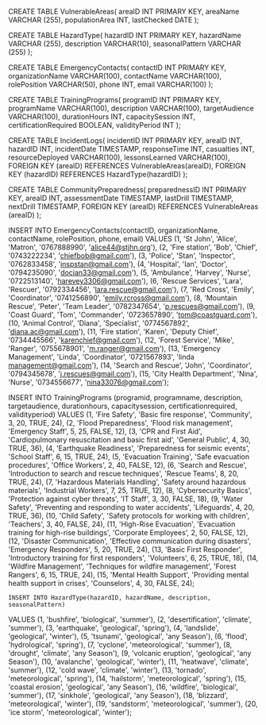 CREATE TABLE VulnerableAreas(
areaID INT PRIMARY KEY,
areaName VARCHAR (255),
populationArea INT,
lastChecked DATE );

CREATE TABLE HazardType(
hazardID INT PRIMARY KEY,
hazardName VARCHAR (255),
description VARCHAR(10),
seasonalPattern VARCHAR (255)
);

CREATE TABLE EmergencyContacts(
contactID INT PRIMARY KEY,
organizationName VARCHAR(100),
contactName VARCHAR(100),
rolePosition VARCHAR(50),
phone INT,
email VARCHAR(100)
);

CREATE TABLE TrainingPrograms(
programID INT PRIMARY KEY,
programName VARCHAR(100),
description VARCHAR(100),
targetAudience VARCHAR(100),
durationHours INT,
capacitySession INT,
certificationRequired BOOLEAN,
validityPeriod INT
);

CREATE TABLE IncidentLogs(
    incidentID INT PRIMARY KEY,
    areaID INT,
    hazardID INT,
    incidentDate TIMESTAMP,
    responseTime INT,
    casualties INT,
    resourceDeployed VARCHAR(100),
    lessonsLearned VARCHAR(100),
    FOREIGN KEY (areaID) REFERENCES VulnerableAreas(areaID),
    FOREIGN KEY (hazardID) REFERENCES HazardType(hazardID)
);

CREATE TABLE CommunityPreparedness(
preparednessID INT PRIMARY KEY,
areaID INT,
assessmentDate TIMESTAMP,
lastDrill TIMESTAMP,
nextDrill TIMESTAMP,
FOREIGN KEY (areaID) REFERENCES VulnerableAreas (areaID)
);

INSERT INTO EmergencyContacts(contactID, organizationName, contactName, rolePosition, phone, email)
VALUES
(1, 'St John', 'Alice', 'Matron', '0767888990', 'alice44@stjhn.org'),
(2, 'Fire station', 'Bob', 'Chief', '0743222234', 'chiefbob@gmail.com'),
(3, 'Police', 'Stan', 'Inspector', '0762833458', 'inspstan@gmail.com'),
(4, 'Hospital', 'Ian', 'Doctor', '0794235090', 'docian33@gmail.com'),
(5, 'Ambulance', 'Harvey', 'Nurse', '0722513140', 'harevey3306@gmail.com'),
(6, 'Rescue Services', 'Lara', 'Rescuer', '0792334456', 'lara.rescue@gmail.com'),
(7, 'Red Cross', 'Emily', 'Coordinator', '0741256890', 'emily.rcross@gmail.com'),
(8, 'Mountain Rescue', 'Peter', 'Team Leader', '0782347654', 'p.rescues@gmail.com'),
(9, 'Coast Guard', 'Tom', 'Commander', '0723657890', 'tom@coastguard.com'),
(10, 'Animal Control', 'Diana', 'Specialist', '0774567892', 'diana.ac@gmail.com'),
(11, 'Fire station', 'Karen', 'Deputy Chief', '0734445566', 'karenchief@gmail.com'),
(12, 'Forest Service', 'Mike', 'Ranger', '0755678901', 'm.ranger@gmail.com'),
(13, 'Emergency Management', 'Linda', 'Coordinator', '0721567893', 'linda management@gmail.com'),
(14, 'Search and Rescue', 'John', 'Coordinator', '0794345678', 'j.rescues@gmail.com'),
(15, 'City Health Department', 'Nina', 'Nurse', '0734556677', 'nina33076@gmail.com');


INSERT INTO TrainingPrograms (programid, programname, description, targetaudience, durationhours, capacitysession, certificationrequired, validityperiod)
VALUES 
    (1, 'Fire Safety', 'Basic fire response', 'Community', 3, 20, TRUE, 24),
    (2, 'Flood Preparedness', 'Flood risk management', 'Emergency Staff', 5, 25, FALSE, 12),
    (3, 'CPR and First Aid', 'Cardiopulmonary resuscitation and basic first aid', 'General Public', 4, 30, TRUE, 36),
    (4, 'Earthquake Readiness', 'Preparedness for seismic events', 'School Staff', 6, 15, TRUE, 24),
    (5, 'Evacuation Training', 'Safe evacuation procedures', 'Office Workers', 2, 40, FALSE, 12),
    (6, 'Search and Rescue', 'Introduction to search and rescue techniques', 'Rescue Teams', 8, 20, TRUE, 24),
    (7, 'Hazardous Materials Handling', 'Safety around hazardous materials', 'Industrial Workers', 7, 25, TRUE, 12),
    (8, 'Cybersecurity Basics', 'Protection against cyber threats', 'IT Staff', 3, 30, FALSE, 18),
    (9, 'Water Safety', 'Preventing and responding to water accidents', 'Lifeguards', 4, 20, TRUE, 36),
    (10, 'Child Safety', 'Safety protocols for working with children', 'Teachers', 3, 40, FALSE, 24),
    (11, 'High-Rise Evacuation', 'Evacuation training for high-rise buildings', 'Corporate Employees', 2, 50, FALSE, 12),
    (12, 'Disaster Communication', 'Effective communication during disasters', 'Emergency Responders', 5, 20, TRUE, 24),
    (13, 'Basic First Responder', 'Introductory training for first responders', 'Volunteers', 6, 25, TRUE, 18),
    (14, 'Wildfire Management', 'Techniques for wildfire management', 'Forest Rangers', 6, 15, TRUE, 24),
    (15, 'Mental Health Support', 'Providing mental health support in crises', 'Counselors', 4, 30, FALSE, 24);

    INSERT INTO HazardType(hazardID, hazardName, description, seasonalPattern)  
VALUES 
    (1, 'bushfire', 'biological', 'summer'),
    (2, 'desertification', 'climate', 'summer'),
    (3, 'earthquake', 'geological', 'spring'),
    (4, 'landslide', 'geological', 'winter'),
    (5, 'tsunami', 'geological', 'any Season'),
    (6, 'flood', 'hydrological', 'spring'),
    (7, 'cyclone', 'meteorological', 'summer'),
    (8, 'drought', 'climate', 'any Season'),
    (9, 'volcanic eruption', 'geological', 'any Season'),
    (10, 'avalanche', 'geological', 'winter'),
    (11, 'heatwave', 'climate', 'summer'),
    (12, 'cold wave', 'climate', 'winter'),
    (13, 'tornado', 'meteorological', 'spring'),
    (14, 'hailstorm', 'meteorological', 'spring'),
    (15, 'coastal erosion', 'geological', 'any Season'),
    (16, 'wildfire', 'biological', 'summer'),
    (17, 'sinkhole', 'geological', 'any Season'),
    (18, 'blizzard', 'meteorological', 'winter'),
    (19, 'sandstorm', 'meteorological', 'summer'),
    (20, 'ice storm', 'meteorological', 'winter');
